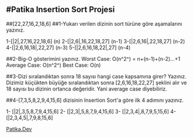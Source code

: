 #Patika Insertion Sort Projesi
---
##[22,27,16,2,18,6]
##1-Yukarı verilen dizinin sort türüne göre aşamalarını yazınız.

1-[|2|,27,16,22,18,6] (n)
2-[|2,6|,16,22,18,27] (n-1)
3-[|2,6,16|,22,18,27] (n-2)
4-[|2,6,16,18|,22,27] (n-3)
5-[|2,6,16,18,22|,27] (n-4)

##2-Big-O gösterimini yazınız.
Worst Case: O(n^2^) = n+(n-1)+(n-2)...+1
Average Case: O(n^2^)
Best Case: O(n)

##3-Dizi sıralandıktan sonra 18 sayısı hangi case kapsamına girer? Yazınız.
Dizimiz küçükten büyüğe sıralandıktan sonra [2,6,16,18,22,27] şeklini alır ve 18 sayısı bu dizinin ortanca değeridir. Yani average case diyebiliriz.

##4-[7,3,5,8,2,9,4,15,6] dizisinin Insertion Sort'a göre ilk 4 adımını yazınız.

1- [|2|,3,5,8,7,9,4,15,6]
2- [|2,3|,5,8,7,9,4,15,6]
3- [|2,3,4|,8,7,9,5,15,6]
4- [|2,3,4,5|,7,9,8,15,6]

[Patika.Dev](https://www.patika.dev)
